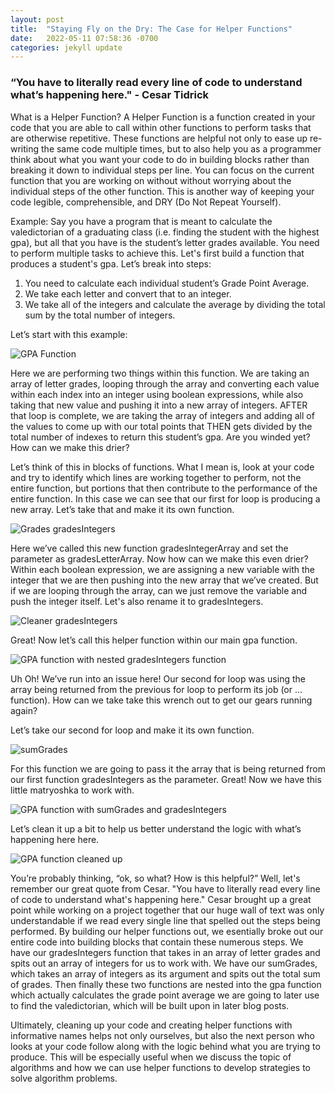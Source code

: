 ```yaml
---
layout: post
title:  "Staying Fly on the Dry: The Case for Helper Functions"
date:   2022-05-11 07:58:36 -0700
categories: jekyll update
---
```


### “You have to literally read every line of code to understand what’s happening here." - Cesar Tidrick 

What is a Helper Function? A Helper Function is a function created in your code that you are able to call within other functions to perform tasks that are otherwise repetitive. These functions are helpful not only to ease up re-writing the same code multiple times, but to also help you as a programmer think about what you want your code to do in building blocks rather than breaking it down to individual steps per line. You can focus on the current function that you are working on without without worrying about the individual steps of the other function. This is another way of keeping your code legible, comprehensible, and DRY (Do Not Repeat Yourself).

Example: Say you have a program that is meant to calculate the valedictorian of a graduating class (i.e. finding the student with the highest gpa), but all that you have is the student’s letter grades available. You need to perform multiple tasks to achieve this. Let's first build a function that produces a student's gpa. Let’s break into steps:

1. You need to calculate each individual student’s Grade Point Average.
2. We take each letter and convert that to an integer.
3. We take all of the integers and calculate the average by dividing the total sum by the total number of integers.

Let’s start with this example:

![GPA Function](/my-blog/assets/image1.png)

Here we are performing two things within this function. We are taking an array of letter grades, looping through the array and converting each value within each index into an integer using boolean expressions, while also taking that new value and pushing it into a new array of integers. AFTER that loop is complete, we are taking the array of integers and adding all of the values to come up with our total points that THEN gets divided by the total number of indexes to return this student’s gpa. Are you winded yet? How can we make this drier?

Let’s think of this in blocks of functions. What I mean is, look at your code and try to identify which lines are working together to perform, not the entire function, but portions that then contribute to the performance of the entire function. In this case we can see that our first for loop is producing a new array. Let’s take that and make it its own function.

![Grades gradesIntegers](/my-blog/assets/image2.png)

Here we’ve called this new function gradesIntegerArray and set the parameter as gradesLetterArray. Now how can we make this even drier? Within each boolean expression, we are assigning a new variable with the integer that we are then pushing into the new array that we’ve created. But if we are looping through the array, can we just remove the variable and push the integer itself. Let's also rename it to gradesIntegers.

![Cleaner gradesIntegers](/my-blog/assets/image10.png)

Great! Now let’s call this helper function within our main gpa function.

![GPA function with nested gradesIntegers function](/my-blog/assets/image4.png)

Uh Oh! We’ve run into an issue here! Our second for loop was using the array being returned from the previous for loop to perform its job (or …function). How can we take take this wrench out to get our gears running again?

Let’s take our second for loop and make it its own function. 

![sumGrades](/my-blog/assets/image11.png)

For this function we are going to pass it the array that is being returned from our first function gradesIntegers as the parameter. Great! Now we have this little matryoshka to work with.


![GPA function with sumGrades and gradesIntegers](/my-blog/assets/image8.png)

Let’s clean it up a bit to help us better understand the logic with what’s happening here here.

![GPA function cleaned up](/my-blog/assets/image9.png)

You’re probably thinking, “ok, so what? How is this helpful?” Well, let's remember our great quote from Cesar. "You have to literally read every line of code to understand what's happening here." Cesar brought up a great point while working on a project together that our huge wall of text was only understandable if we read every single line that spelled out the steps being performed. By building our helper functions out, we esentially broke out our entire code into building blocks that contain these numerous steps. We have our gradesIntegers function that takes in an array of letter grades and spits out an array of integers for us to work with. We have our sumGrades, which takes an array of integers as its argument and spits out the total sum of grades. Then finally these two functions are nested into the gpa function which actually calculates the grade point average we are going to later use to find the valedictorian, which will be built upon in later blog posts.

Ultimately, cleaning up your code and creating helper functions with informative names helps not only ourselves, but also the next person who looks at your code follow along with the logic behind what you are trying to produce. This will be especially useful when we discuss the topic of algorithms and how we can use helper functions to develop strategies to solve algorithm problems.